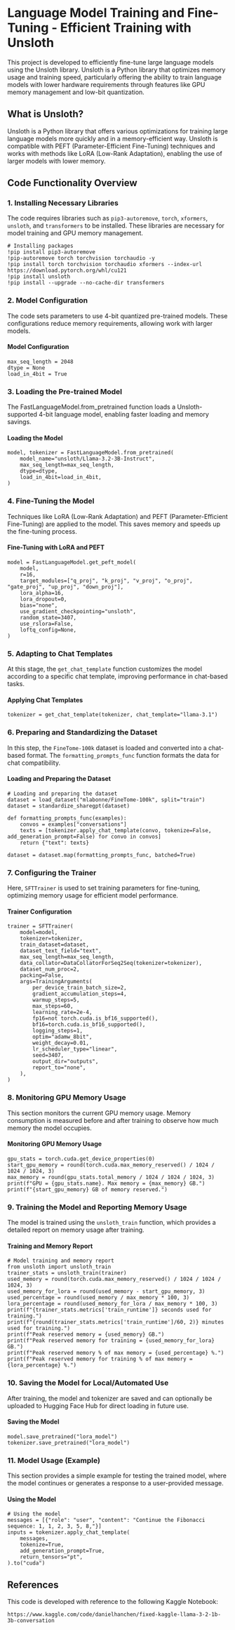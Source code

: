 # Language Model Training and Fine-Tuning - Efficient Training with Unsloth

This project is developed to efficiently fine-tune large language models using the Unsloth library. Unsloth is a Python library that optimizes memory usage and training speed, particularly offering the ability to train language models with lower hardware requirements through features like GPU memory management and low-bit quantization.

## What is Unsloth?

Unsloth is a Python library that offers various optimizations for training large language models more quickly and in a memory-efficient way. Unsloth is compatible with PEFT (Parameter-Efficient Fine-Tuning) techniques and works with methods like LoRA (Low-Rank Adaptation), enabling the use of larger models with lower memory.

## Code Functionality Overview
### 1. Installing Necessary Libraries

The code requires libraries such as `pip3-autoremove`, `torch`, `xformers`, `unsloth`, and `transformers` to be installed. These libraries are necessary for model training and GPU memory management.
```
# Installing packages
!pip install pip3-autoremove
!pip-autoremove torch torchvision torchaudio -y
!pip install torch torchvision torchaudio xformers --index-url https://download.pytorch.org/whl/cu121
!pip install unsloth
!pip install --upgrade --no-cache-dir transformers
```

### 2. Model Configuration

The code sets parameters to use 4-bit quantized pre-trained models. These configurations reduce memory requirements, allowing work with larger models.

#### Model Configuration
```
max_seq_length = 2048
dtype = None
load_in_4bit = True
```

### 3. Loading the Pre-trained Model
The FastLanguageModel.from_pretrained function loads a Unsloth-supported 4-bit language model, enabling faster loading and memory savings.

#### Loading the Model
```
model, tokenizer = FastLanguageModel.from_pretrained(
    model_name="unsloth/Llama-3.2-3B-Instruct",
    max_seq_length=max_seq_length,
    dtype=dtype,
    load_in_4bit=load_in_4bit,
)
```

### 4. Fine-Tuning the Model
Techniques like LoRA (Low-Rank Adaptation) and PEFT (Parameter-Efficient Fine-Tuning) are applied to the model. This saves memory and speeds up the fine-tuning process.

#### Fine-Tuning with LoRA and PEFT
```
model = FastLanguageModel.get_peft_model(
    model,
    r=16,
    target_modules=["q_proj", "k_proj", "v_proj", "o_proj", "gate_proj", "up_proj", "down_proj"],
    lora_alpha=16,
    lora_dropout=0,
    bias="none",
    use_gradient_checkpointing="unsloth",
    random_state=3407,
    use_rslora=False,
    loftq_config=None,
)
```

### 5. Adapting to Chat Templates
At this stage, the `get_chat_template` function customizes the model according to a specific chat template, improving performance in chat-based tasks.

#### Applying Chat Templates
```
tokenizer = get_chat_template(tokenizer, chat_template="llama-3.1")
```

### 6. Preparing and Standardizing the Dataset
In this step, the `FineTome-100k` dataset is loaded and converted into a chat-based format. The `formatting_prompts_func` function formats the data for chat compatibility.

#### Loading and Preparing the Dataset
```
# Loading and preparing the dataset
dataset = load_dataset("mlabonne/FineTome-100k", split="train")
dataset = standardize_sharegpt(dataset)

def formatting_prompts_func(examples):
    convos = examples["conversations"]
    texts = [tokenizer.apply_chat_template(convo, tokenize=False, add_generation_prompt=False) for convo in convos]
    return {"text": texts}

dataset = dataset.map(formatting_prompts_func, batched=True)
```

### 7. Configuring the Trainer
Here, `SFTTrainer` is used to set training parameters for fine-tuning, optimizing memory usage for efficient model performance.

#### Trainer Configuration
```
trainer = SFTTrainer(
    model=model,
    tokenizer=tokenizer,
    train_dataset=dataset,
    dataset_text_field="text",
    max_seq_length=max_seq_length,
    data_collator=DataCollatorForSeq2Seq(tokenizer=tokenizer),
    dataset_num_proc=2,
    packing=False,
    args=TrainingArguments(
        per_device_train_batch_size=2,
        gradient_accumulation_steps=4,
        warmup_steps=5,
        max_steps=60,
        learning_rate=2e-4,
        fp16=not torch.cuda.is_bf16_supported(),
        bf16=torch.cuda.is_bf16_supported(),
        logging_steps=1,
        optim="adamw_8bit",
        weight_decay=0.01,
        lr_scheduler_type="linear",
        seed=3407,
        output_dir="outputs",
        report_to="none",
    ),
)
```

### 8. Monitoring GPU Memory Usage
This section monitors the current GPU memory usage. Memory consumption is measured before and after training to observe how much memory the model occupies.

#### Monitoring GPU Memory Usage
```
gpu_stats = torch.cuda.get_device_properties(0)
start_gpu_memory = round(torch.cuda.max_memory_reserved() / 1024 / 1024 / 1024, 3)
max_memory = round(gpu_stats.total_memory / 1024 / 1024 / 1024, 3)
print(f"GPU = {gpu_stats.name}. Max memory = {max_memory} GB.")
print(f"{start_gpu_memory} GB of memory reserved.")
```

### 9. Training the Model and Reporting Memory Usage
The model is trained using the `unsloth_train` function, which provides a detailed report on memory usage after training.

#### Training and Memory Report
```
# Model training and memory report
from unsloth import unsloth_train
trainer_stats = unsloth_train(trainer)
used_memory = round(torch.cuda.max_memory_reserved() / 1024 / 1024 / 1024, 3)
used_memory_for_lora = round(used_memory - start_gpu_memory, 3)
used_percentage = round(used_memory / max_memory * 100, 3)
lora_percentage = round(used_memory_for_lora / max_memory * 100, 3)
print(f"{trainer_stats.metrics['train_runtime']} seconds used for training.")
print(f"{round(trainer_stats.metrics['train_runtime']/60, 2)} minutes used for training.")
print(f"Peak reserved memory = {used_memory} GB.")
print(f"Peak reserved memory for training = {used_memory_for_lora} GB.")
print(f"Peak reserved memory % of max memory = {used_percentage} %.")
print(f"Peak reserved memory for training % of max memory = {lora_percentage} %.")
```

### 10. Saving the Model for Local/Automated Use
After training, the model and tokenizer are saved and can optionally be uploaded to Hugging Face Hub for direct loading in future use.

#### Saving the Model
```
model.save_pretrained("lora_model")
tokenizer.save_pretrained("lora_model")
```

### 11. Model Usage (Example)
This section provides a simple example for testing the trained model, where the model continues or generates a response to a user-provided message.

#### Using the Model
```
# Using the model
messages = [{"role": "user", "content": "Continue the Fibonacci sequence: 1, 1, 2, 3, 5, 8,"}]
inputs = tokenizer.apply_chat_template(
    messages,
    tokenize=True,
    add_generation_prompt=True,
    return_tensors="pt",
).to("cuda")
```

## References
This code is developed with reference to the following Kaggle Notebook:

```
https://www.kaggle.com/code/danielhanchen/fixed-kaggle-llama-3-2-1b-3b-conversation
```
